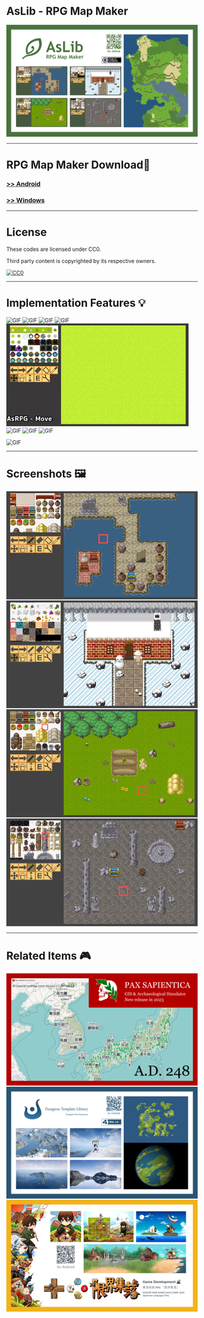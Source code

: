 # AsLib - RPG Map Maker

![Logo-GIF](https://raw.githubusercontent.com/AsPJT/AsPJT/master/Picture/aslib.png)

---

# RPG Map Maker Download👾

### **[>> Android](http://bit.ly/2EcDFvP)**
### **[>> Windows](http://bit.ly/2UekarB)**

---

# License

These codes are licensed under CC0.

Third party content is copyrighted by its respective owners.

[![CC0](https://mirrors.creativecommons.org/presskit/buttons/88x31/svg/cc-zero.svg "CC0")](http://creativecommons.org/publicdomain/zero/1.0/deed.en)

---

# Implementation Features 💡

![GIF](https://raw.githubusercontent.com/AsPJT/AsLib/master/picture/pen.gif)
![GIF](https://raw.githubusercontent.com/AsPJT/AsLib/master/picture/eraser.gif)
![GIF](https://raw.githubusercontent.com/AsPJT/AsLib/master/picture/bucket.gif)
![GIF](https://raw.githubusercontent.com/AsPJT/AsLib/master/picture/pipette.gif)
![GIF](https://raw.githubusercontent.com/AsPJT/AsLib/master/picture/move.gif)
![GIF](https://raw.githubusercontent.com/AsPJT/AsLib/master/picture/layer_view.gif)
![GIF](https://raw.githubusercontent.com/AsPJT/AsLib/master/picture/undo.gif)
![GIF](https://raw.githubusercontent.com/AsPJT/AsLib/master/picture/redo.gif)

![GIF](https://raw.githubusercontent.com/AsPJT/AsLib/master/picture/tile.gif)

---

# Screenshots 🖼️

![Screenshot](https://raw.githubusercontent.com/AsPJT/AsLib/master/picture/tile1.png)
![Screenshot](https://raw.githubusercontent.com/AsPJT/AsLib/master/picture/tile2.png)
![Screenshot](https://raw.githubusercontent.com/AsPJT/AsLib/master/picture/tile3.png)
![Screenshot](https://raw.githubusercontent.com/AsPJT/AsLib/master/picture/tile4.png)

---

# Related Items 🎮

[![PAX_SAPIENTICA](https://raw.githubusercontent.com/AsPJT/PAX_SAPIENTICA/main/Image/Poster/TitleLogoScreenshot.png)](https://github.com/AsPJT/PAX_SAPIENTICA)
[![DTL](https://raw.githubusercontent.com/AsPJT/AsPJT/master/Picture/dungeon_template_library.png)](https://github.com/AsPJT/DungeonTemplateLibrary)
[![GenkaiSyuraku](https://raw.githubusercontent.com/AsPJT/AsPJT/master/Picture/genkai_syuraku.png)](https://github.com/AsPJT/GenkaiSyuraku)

